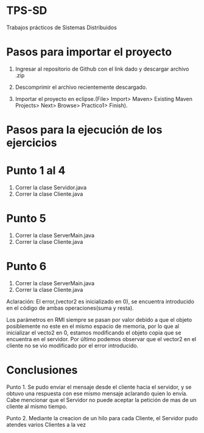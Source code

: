 # TPS-SD
Trabajos prácticos de Sistemas Distribuidos

# Pasos para importar el proyecto 

1. Ingresar al repositorio de Github con el link dado y descargar archivo .zip

2. Descomprimir el archivo recientemente descargado.

3. Importar el proyecto en eclipse.(File> Import> Maven> Existing Maven Projects> Next> Browse> Practico1> Finish).


# Pasos para la ejecución de los ejercicios

# Punto 1 al 4
1. Correr la clase Servidor.java
2. Correr la clase Cliente.java

# Punto 5
1. Correr la clase ServerMain.java
2. Correr la clase Cliente.java

# Punto 6
1. Correr la clase ServerMain.java
2. Correr la clase Cliente.java

Aclaración: El error,(vector2 es inicializado en 0), se encuentra introducido en el código de ambas operaciones(suma y resta).

Los parámetros en RMI siempre se pasan por valor debido a que el objeto posiblemente no este en el mismo espacio de memoria,
por lo que al inicializar el vecto2 en 0, estamos modificando el objeto copia que se encuentra en el servidor.
Por último podemos observar que el vector2 en el cliente no se vio modificado por el error introducido.

# Conclusiones

Punto 1. Se pudo enviar el mensaje desde el cliente hacia el servidor, y se obtuvo una respuesta con ese mismo mensaje aclarando quien lo envía. Cabe mencionar que el Servidor no puede aceptar la petición de mas de un cliente al mismo tiempo.

Punto 2. Mediante la creacion de un hilo para cada Cliente, el Servidor pudo atendes varios Clientes a la vez
